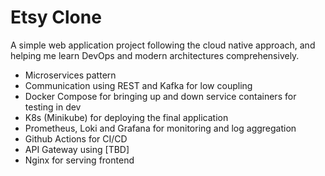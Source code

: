 # Etsy Clone

A simple web application project following the cloud native approach, and
helping me learn DevOps and modern architectures comprehensively.

- Microservices pattern
- Communication using REST and Kafka for low coupling
- Docker Compose for bringing up and down service containers for testing
in dev
- K8s (Minikube) for deploying the final application
- Prometheus, Loki and Grafana for monitoring and log aggregation
- Github Actions for CI/CD
- API Gateway using [TBD]
- Nginx for serving frontend